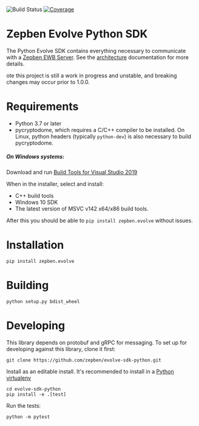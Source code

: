 ![Build Status](https://img.shields.io/github/workflow/status/zepben/evolve-sdk-python/Deploy%20snapshot%20to%20Pypi)
[![Coverage](https://coveralls.io/repos/github/zepben/evolve-sdk-python/badge.svg)](https://coveralls.io/github/zepben/evolve-sdk-python)

# Zepben Evolve Python SDK #
The Python Evolve SDK contains everything necessary to communicate with a [Zepben EWB Server](https://github.com/zepben/energy-workbench-server). See the [architecture](docs/architecture.md) documentation for more details.

ote this project is still a work in progress and unstable, and breaking changes may occur prior to 1.0.0. 

# Requirements #

- Python 3.7 or later
- pycryptodome, which requires a C/C++ compiler to be installed.
On Linux, python headers (typically `python-dev`) is also necessary to build pycryptodome.

##### On Windows systems: 

Download and run [Build Tools for Visual Studio 2019](https://visualstudio.microsoft.com/downloads/#build-tools-for-visual-studio-2019)

When in the installer, select and install:
- C++ build tools
- Windows 10 SDK
- The latest version of MSVC v142 x64/x86 build tools.

After this you should be able to `pip install zepben.evolve` without issues.

# Installation #

    pip install zepben.evolve
    
    
# Building #

    python setup.py bdist_wheel
    
# Developing ##

This library depends on protobuf and gRPC for messaging. To set up for developing against this library, clone it first:

    git clone https://github.com/zepben/evolve-sdk-python.git

Install as an editable install. It's recommended to install in a [Python virtualenv](https://virtualenv.pypa.io/en/stable/)

    cd evolve-sdk-python
    pip install -e .[test]

Run the tests: 

    python -m pytest

